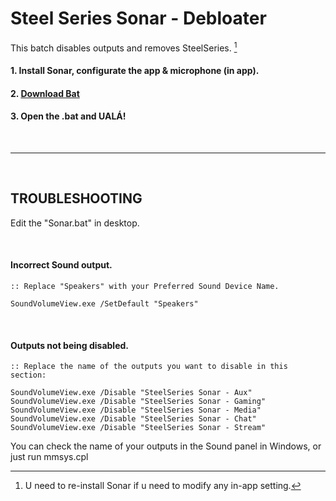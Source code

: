 # Steel Series Sonar - Debloater
This batch disables outputs and removes SteelSeries. [^1]
[^1]:U need to re-install Sonar if u need to modify any in-app setting.


#### 1. Install Sonar, configurate the app & microphone (in app).
#### 2. [**Download Bat**](https://github.com/gzmatte/sonar/releases/download/1/SS-Debloat.bat)
#### 3. Open the .bat and UALÁ!

</br>

------------------------
</br>

## TROUBLESHOOTING

Edit the "Sonar.bat" in desktop.

</br>

#### Incorrect Sound output.
```
:: Replace "Speakers" with your Preferred Sound Device Name.

SoundVolumeView.exe /SetDefault "Speakers"
```
</br>

#### Outputs not being disabled.
```
:: Replace the name of the outputs you want to disable in this section:

SoundVolumeView.exe /Disable "SteelSeries Sonar - Aux"
SoundVolumeView.exe /Disable "SteelSeries Sonar - Gaming"
SoundVolumeView.exe /Disable "SteelSeries Sonar - Media"
SoundVolumeView.exe /Disable "SteelSeries Sonar - Chat"
SoundVolumeView.exe /Disable "SteelSeries Sonar - Stream"
```

You can check the name of your outputs in the Sound panel in Windows, or just run mmsys.cpl

